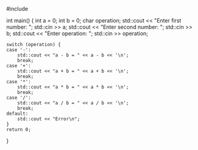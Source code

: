 #include <iostream>

int main() {
    int a = 0;
    int b = 0;
    char operation;
    std::cout << "Enter first number: ";
    std::cin >> a;
    std::cout << "Enter second number: ";
    std::cin >> b;
    std::cout << "Enter operation: ";
    std::cin >> operation;

    switch (operation) {
    case '-':
        std::cout << "a - b = " << a - b << '\n';
        break;
    case '+':
        std::cout << "a + b = " << a + b << '\n';
        break;
    case '*':
        std::cout << "a * b = " << a * b << '\n';
        break;
    case '/':
        std::cout << "a / b = " << a / b << '\n';
        break;
    default:
        std::cout << "Error\n";
    }
    return 0;
}
